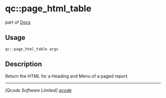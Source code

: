 qc::page_html_table
===================

part of [Docs](../index.md)

Usage
-----
`qc::page_html_table args`

Description
-----------
Return the HTML for a Heading and Menu of a paged report.

----------------------------------
*[Qcode Software Limited] [qcode]*

[qcode]: http://www.qcode.co.uk "Qcode Software"